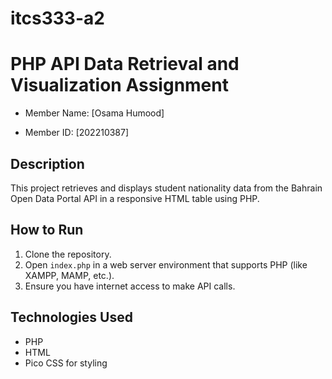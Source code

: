 # itcs333-a2
# PHP API Data Retrieval and Visualization Assignment


- Member Name: [Osama Humood]

- Member ID: [202210387]

## Description
This project retrieves and displays student nationality data from the Bahrain Open Data Portal API in a responsive HTML table using PHP.

## How to Run
1. Clone the repository.
2. Open `index.php` in a web server environment that supports PHP (like XAMPP, MAMP, etc.).
3. Ensure you have internet access to make API calls.

## Technologies Used
- PHP
- HTML
- Pico CSS for styling